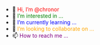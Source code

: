 




  - 👋 <span style="color: red;">Hi, I’m @chronor</span><br>
  - 👀 <span style="color: green;">I’m interested in ...</span><br>
  - 🌱 <span style="color: blue;">I’m currently learning ...</span><br>
  - 💞️ <span style="color: orange;">I’m looking to collaborate on ...</span><br>
  - 📫 <span style="color: purple;">How to reach me ...</span>


